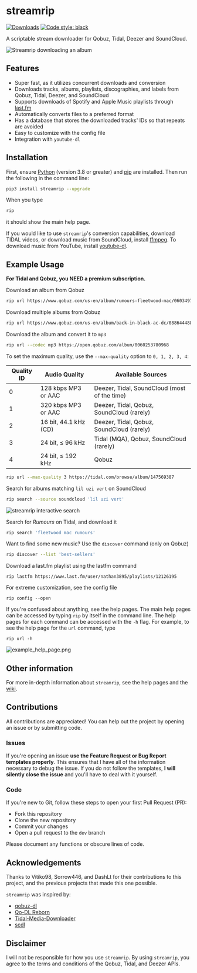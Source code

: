 # streamrip

[![Downloads](https://img.shields.io/pypi/dm/streamrip)](https://pypistats.org/packages/streamrip)
[![Code style: black](https://img.shields.io/badge/code%20style-black-000000.svg)](https://github.com/python/black)

A scriptable stream downloader for Qobuz, Tidal, Deezer and SoundCloud.

![Streamrip downloading an album](https://github.com/nathom/streamrip/blob/dev/demo/download_album.png?raw=true)


## Features

- Super fast, as it utilizes concurrent downloads and conversion
- Downloads tracks, albums, playlists, discographies, and labels from Qobuz, Tidal, Deezer, and SoundCloud
- Supports downloads of Spotify and Apple Music playlists through [last.fm](https://www.last.fm)
- Automatically converts files to a preferred format
- Has a database that stores the downloaded tracks' IDs so that repeats are avoided
- Easy to customize with the config file
- Integration with `youtube-dl`

## Installation

First, ensure [Python](https://www.python.org/downloads/) (version 3.8 or greater) and [pip](https://pip.pypa.io/en/stable/installing/) are installed. Then run the following in the command line:

```bash
pip3 install streamrip --upgrade
```

When you type

```bash
rip
```

it should show the main help page.

If you would like to use `streamrip`'s conversion capabilities, download TIDAL videos, or download music from SoundCloud, install [ffmpeg](https://ffmpeg.org/download.html). To download music from YouTube, install [youtube-dl](https://github.com/ytdl-org/youtube-dl#installation).


## Example Usage

**For Tidal and Qobuz, you NEED a premium subscription.**

Download an album from Qobuz

```bash
rip url https://www.qobuz.com/us-en/album/rumours-fleetwood-mac/0603497941032
```

Download multiple albums from Qobuz

```bash
rip url https://www.qobuz.com/us-en/album/back-in-black-ac-dc/0886444889841 https://www.qobuz.com/us-en/album/blue-train-john-coltrane/0060253764852
```



Download the album and convert it to `mp3`

```bash
rip url --codec mp3 https://open.qobuz.com/album/0060253780968
```



To set the maximum quality, use the `--max-quality` option to `0, 1, 2, 3, 4`:

| Quality ID | Audio Quality         | Available Sources                            |
| ---------- | --------------------- | -------------------------------------------- |
| 0          | 128 kbps MP3 or AAC   | Deezer, Tidal, SoundCloud (most of the time) |
| 1          | 320 kbps MP3 or AAC   | Deezer, Tidal, Qobuz, SoundCloud (rarely)    |
| 2          | 16 bit, 44.1 kHz (CD) | Deezer, Tidal, Qobuz, SoundCloud (rarely)    |
| 3          | 24 bit, ≤ 96 kHz      | Tidal (MQA), Qobuz, SoundCloud (rarely)      |
| 4          | 24 bit, ≤ 192 kHz     | Qobuz                                        |



```bash
rip url --max-quality 3 https://tidal.com/browse/album/147569387
```

Search for albums matching `lil uzi vert` on SoundCloud

```bash
rip search --source soundcloud 'lil uzi vert'
```

![streamrip interactive search](https://github.com/nathom/streamrip/blob/dev/demo/album_search.png?raw=true)

Search for *Rumours* on Tidal, and download it

```bash
rip search 'fleetwood mac rumours'
```

Want to find some new music? Use the `discover` command (only on Qobuz)

```bash
rip discover --list 'best-sellers'
```

Download a last.fm playlist using the lastfm command

```
rip lastfm https://www.last.fm/user/nathan3895/playlists/12126195
```

For extreme customization, see the config file

```
rip config --open
```



If you're confused about anything, see the help pages. The main help pages can be accessed by typing `rip` by itself in the command line. The help pages for each command can be accessed with the `-h` flag. For example, to see the help page for the `url` command, type

```
rip url -h
```

![example_help_page.png](https://github.com/nathom/streamrip/blob/dev/demo/example_help_page.png?raw=true)

## Other information

For more in-depth information about `streamrip`, see the help pages and the [wiki](https://github.com/nathom/streamrip/wiki/).


## Contributions

All contributions are appreciated! You can help out the project by opening an issue
or by submitting code.

### Issues

If you're opening an issue **use the Feature Request or Bug Report templates properly**. This ensures
that I have all of the information necessary to debug the issue. If you do not follow the templates,
**I will silently close the issue** and you'll have to deal with it yourself.

### Code

If you're new to Git, follow these steps to open your first Pull Request (PR):

- Fork this repository
- Clone the new repository
- Commit your changes
- Open a pull request to the `dev` branch

Please document any functions or obscure lines of code.


## Acknowledgements

Thanks to Vitiko98, Sorrow446, and DashLt for their contributions to this project, and the previous projects that made this one possible.

`streamrip` was inspired by:

- [qobuz-dl](https://github.com/vitiko98/qobuz-dl)
- [Qo-DL Reborn](https://github.com/badumbass/Qo-DL-Reborn)
- [Tidal-Media-Downloader](https://github.com/yaronzz/Tidal-Media-Downloader)
- [scdl](https://github.com/flyingrub/scdl)



## Disclaimer


I will not be responsible for how you use `streamrip`. By using `streamrip`, you agree to the terms and conditions of the Qobuz, Tidal, and Deezer APIs.
